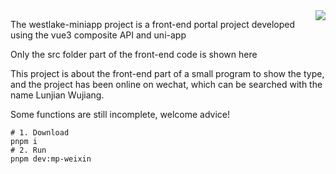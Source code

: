 <img align="right" src="https://count.getloli.com/get/@:Tristylrla?theme=rule34">

The westlake-miniapp project is a front-end portal project developed using the vue3 composite API and uni-app

Only the src folder part of the front-end code is shown here

This project is about the front-end part of a small program to show the type, and the project has been online on wechat, which can be searched with the name Lunjian Wujiang. 

Some functions are still incomplete, welcome advice!

  ```shell
# 1. Download
pnpm i 
# 2. Run
pnpm dev:mp-weixin
  ```
